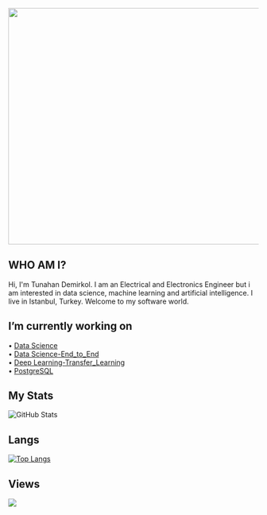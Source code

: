 <p align="center">
  <img width="846" height="476" src="https://user-images.githubusercontent.com/89604225/177144633-9acc7c8c-011d-4561-9ce8-ad0d68fb67da.gif">
</p>

## WHO AM I?
Hi, I'm Tunahan Demirkol. I am an Electrical and Electronics Engineer but i am interested in data science, machine learning and artificial intelligence. I live in Istanbul, Turkey. Welcome to my software world.
<br/>

## I’m currently working on <br>
• [Data Science](https://github.com/TunahanDemirkol/House_Price-With-Streamlit)<br/>
• [Data Science-End_to_End](https://github.com/TunahanDemirkol/Medical_Cost_Analysis_Clover_Of_AI)<br/>
• [Deep Learning-Transfer_Learning](https://github.com/TunahanDemirkol/Transfer_Learning_Clover_Of_AI)<br/>
• [PostgreSQL](https://github.com/TunahanDemirkol/PostgreSQL)<br/>

## My Stats
![GitHub Stats](https://github-readme-stats.vercel.app/api?username=TunahanDemirkol&theme=radical)
## Langs
[![Top Langs](https://github-readme-stats.vercel.app/api/top-langs/?username=TunahanDemirkol&layout=compact)](https://github.com/TunahanDemirkol)
## Views
![](https://komarev.com/ghpvc/?username=TunahanDemirkol&color=blue)
